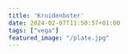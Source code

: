 ```yaml
---
title: 'Kruidenboter'
date: 2024-02-07T11:50:57+01:00
tags: ["vega"]
featured_image: "/plate.jpg"
---
```

